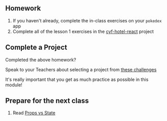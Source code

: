 ## Homework

1. If you haven't already, complete the in-class exercises on your `pokedex` app
2. Complete all of the lesson 1 exercises in the [cyf-hotel-react](https://github.com/CodeYourFuture/cyf-hotel-react#lesson-1) project

## Complete a Project

Completed the above homework?

Speak to your Teachers about selecting a project from [these challenges](https://github.com/CodeYourFuture/cyf-react-challenges)

It's really important that you get as much practice as possible in this module!

## Prepare for the next class

1. Read [Props vs State](https://kentcdodds.com/blog/props-vs-state)
